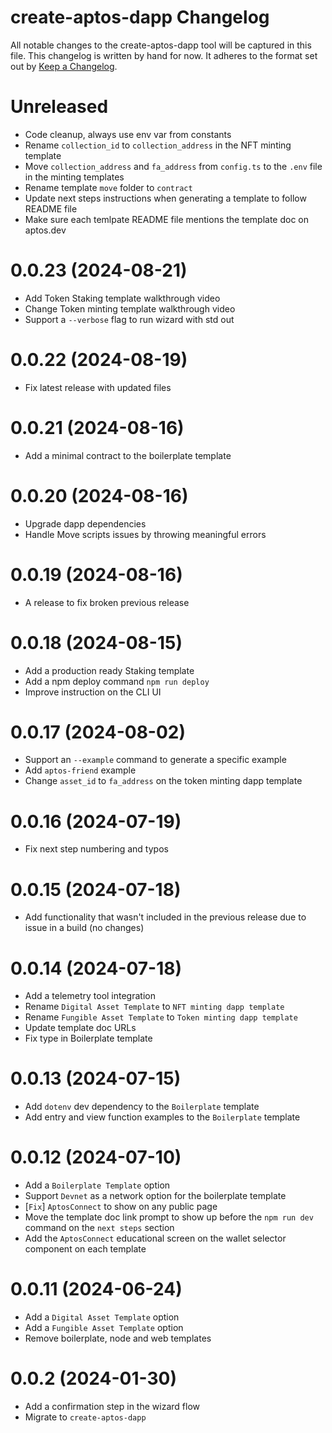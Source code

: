 # create-aptos-dapp Changelog

All notable changes to the create-aptos-dapp tool will be captured in this file. This changelog is written by hand for now. It adheres to the format set out by [Keep a Changelog](https://keepachangelog.com/en/1.0.0/).

# Unreleased

- Code cleanup, always use env var from constants
- Rename `collection_id` to `collection_address` in the NFT minting template
- Move `collection_address` and `fa_address` from `config.ts` to the `.env` file in the minting templates
- Rename template `move` folder to `contract`
- Update next steps instructions when generating a template to follow README file
- Make sure each temlpate README file mentions the template doc on aptos.dev

# 0.0.23 (2024-08-21)

- Add Token Staking template walkthrough video
- Change Token minting template walkthrough video
- Support a `--verbose` flag to run wizard with std out

# 0.0.22 (2024-08-19)

- Fix latest release with updated files

# 0.0.21 (2024-08-16)

- Add a minimal contract to the boilerplate template

# 0.0.20 (2024-08-16)

- Upgrade dapp dependencies
- Handle Move scripts issues by throwing meaningful errors

# 0.0.19 (2024-08-16)

- A release to fix broken previous release

# 0.0.18 (2024-08-15)

- Add a production ready Staking template
- Add a npm deploy command `npm run deploy`
- Improve instruction on the CLI UI

# 0.0.17 (2024-08-02)

- Support an `--example` command to generate a specific example
- Add `aptos-friend` example
- Change `asset_id` to `fa_address` on the token minting dapp template

# 0.0.16 (2024-07-19)

- Fix next step numbering and typos

# 0.0.15 (2024-07-18)

- Add functionality that wasn't included in the previous release due to issue in a build (no changes)

# 0.0.14 (2024-07-18)

- Add a telemetry tool integration
- Rename `Digital Asset Template` to `NFT minting dapp template`
- Rename `Fungible Asset Template` to `Token minting dapp template`
- Update template doc URLs
- Fix type in Boilerplate template

# 0.0.13 (2024-07-15)

- Add `dotenv` dev dependency to the `Boilerplate` template
- Add entry and view function examples to the `Boilerplate` template

# 0.0.12 (2024-07-10)

- Add a `Boilerplate Template` option
- Support `Devnet` as a network option for the boilerplate template
- [`Fix`] `AptosConnect` to show on any public page
- Move the template doc link prompt to show up before the `npm run dev` command on the `next steps` section
- Add the `AptosConnect` educational screen on the wallet selector component on each template

# 0.0.11 (2024-06-24)

- Add a `Digital Asset Template` option
- Add a `Fungible Asset Template` option
- Remove boilerplate, node and web templates

# 0.0.2 (2024-01-30)

- Add a confirmation step in the wizard flow
- Migrate to `create-aptos-dapp`

